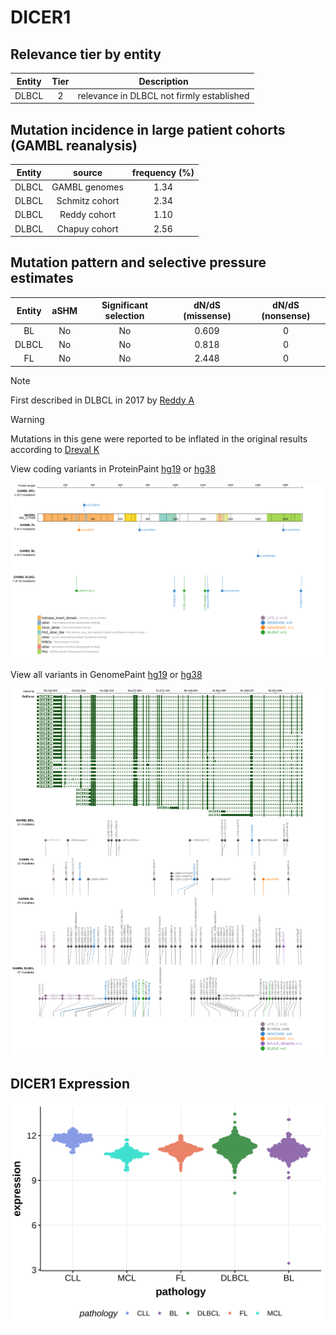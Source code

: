 # DICER1

## Relevance tier by entity

|Entity|Tier|Description                              |
|:------:|:----:|-----------------------------------------|
|DLBCL |2   |relevance in DLBCL not firmly established|

## Mutation incidence in large patient cohorts (GAMBL reanalysis)

|Entity|source        |frequency (%)|
|:------:|:--------------:|:-------------:|
|DLBCL |GAMBL genomes |1.34         |
|DLBCL |Schmitz cohort|2.34         |
|DLBCL |Reddy cohort  |1.10         |
|DLBCL |Chapuy cohort |2.56         |

## Mutation pattern and selective pressure estimates

|Entity|aSHM|Significant selection|dN/dS (missense)|dN/dS (nonsense)|
|:------:|:----:|:---------------------:|:----------------:|:----------------:|
|BL    |No  |No                   |0.609           |0               |
|DLBCL |No  |No                   |0.818           |0               |
|FL    |No  |No                   |2.448           |0               |


> [!NOTE]
> First described in DLBCL in 2017 by [Reddy A](https://pubmed.ncbi.nlm.nih.gov/28985567)

> [!WARNING]
> Mutations in this gene were reported to be inflated in the original results according to [Dreval K](https://www.biorxiv.org/content/10.1101/2023.11.21.567983v1)


View coding variants in ProteinPaint [hg19](https://morinlab.github.io/LLMPP/GAMBL/DICER1_protein.html)  or [hg38](https://morinlab.github.io/LLMPP/GAMBL/DICER1_protein_hg38.html)

![image](images/proteinpaint/DICER1_NM_177438.svg)

View all variants in GenomePaint [hg19](https://morinlab.github.io/LLMPP/GAMBL/DICER1.html)  or [hg38](https://morinlab.github.io/LLMPP/GAMBL/DICER1_hg38.html)

![image](images/proteinpaint/DICER1.svg)
## DICER1 Expression
![image](images/gene_expression/DICER1_by_pathology.svg)
